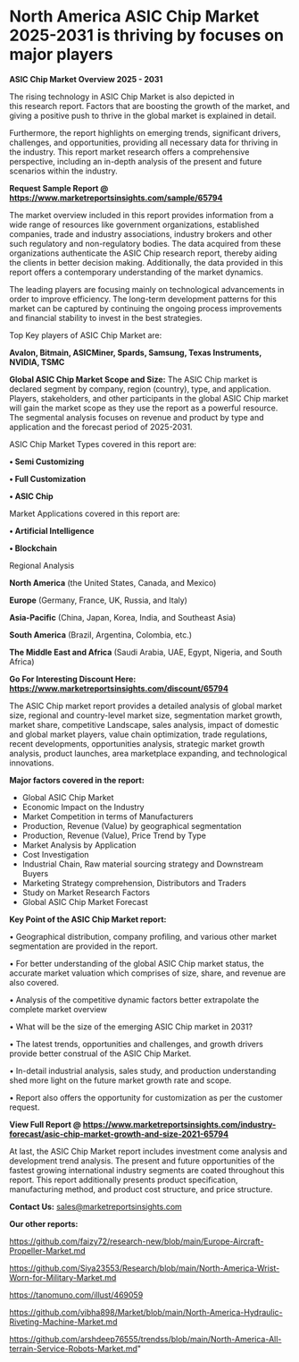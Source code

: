 # North America ASIC Chip Market 2025-2031 is thriving by focuses on major players

<Strong> ASIC Chip Market Overview 2025 - 2031</strong>

The rising technology in ASIC Chip Market is also depicted in this research report. Factors that are boosting the growth of the market, and giving a positive push to thrive in the global market is explained in detail.

Furthermore, the report highlights on emerging trends, significant drivers, challenges, and opportunities, providing all necessary data for thriving in the industry. This report market research offers a comprehensive perspective, including an in-depth analysis of the present and future scenarios within the industry.

<strong>Request Sample Report @ <a href=https://www.marketreportsinsights.com/sample/65794>https://www.marketreportsinsights.com/sample/65794</a></strong>

The market overview included in this report provides information from a wide range of resources like government organizations, established companies, trade and industry associations, industry brokers and other such regulatory and non-regulatory bodies. The data acquired from these organizations authenticate the ASIC Chip research report, thereby aiding the clients in better decision making. Additionally, the data provided in this report offers a contemporary understanding of the market dynamics.

The leading players are focusing mainly on technological advancements in order to improve efficiency. The long-term development patterns for this market can be captured by continuing the ongoing process improvements and financial stability to invest in the best strategies.

Top Key players of ASIC Chip Market are:

<strong>Avalon, Bitmain, ASICMiner, Spards, Samsung, Texas Instruments, NVIDIA, TSMC</strong>

<strong><b>Global ASIC Chip Market Scope and Size:</b></strong>
The ASIC Chip market is declared segment by company, region (country), type, and application. Players, stakeholders, and other participants in the global ASIC Chip market will gain the market scope as they use the report as a powerful resource. The segmental analysis focuses on revenue and product by type and application and the forecast period of 2025-2031.

ASIC Chip Market Types covered in this report are:

<strong>• Semi Customizing

• Full Customization

• ASIC Chip</strong>

Market Applications covered in this report are:

<strong>• Artificial Intelligence

• Blockchain</strong> 

Regional Analysis

<strong>North America</strong> (the United States, Canada, and Mexico)

<strong>Europe</strong> (Germany, France, UK, Russia, and Italy)

<strong>Asia-Pacific</strong> (China, Japan, Korea, India, and Southeast Asia)

<strong>South America</strong> (Brazil, Argentina, Colombia, etc.)

<strong>The Middle East and Africa</strong> (Saudi Arabia, UAE, Egypt, Nigeria, and South Africa)

<strong>Go For Interesting Discount Here: <a href=https://www.marketreportsinsights.com/discount/65794>https://www.marketreportsinsights.com/discount/65794</a></strong>

The ASIC Chip market report provides a detailed analysis of global market size, regional and country-level market size, segmentation market growth, market share, competitive Landscape, sales analysis, impact of domestic and global market players, value chain optimization, trade regulations, recent developments, opportunities analysis, strategic market growth analysis, product launches, area marketplace expanding, and technological innovations.

<strong><b>Major factors covered in the report:</b></strong>
<ul>
  <li>Global ASIC Chip Market </li>
  <li>Economic Impact on the Industry</li>
  <li>Market Competition in terms of Manufacturers</li>
  <li>Production, Revenue (Value) by geographical segmentation</li>
  <li>Production, Revenue (Value), Price Trend by Type</li>
  <li>Market Analysis by Application</li>
  <li>Cost Investigation</li>
  <li>Industrial Chain, Raw material sourcing strategy and Downstream Buyers</li>
  <li>Marketing Strategy comprehension, Distributors and Traders</li>
  <li>Study on Market Research Factors</li>
  <li>Global ASIC Chip Market Forecast</li>
</ul>

<strong><b>Key Point of the ASIC Chip Market report:</b></strong>

• Geographical distribution, company profiling, and various other market segmentation are provided in the report.

• For better understanding of the global ASIC Chip market status, the accurate market valuation which comprises of size, share, and revenue are also covered.

• Analysis of the competitive dynamic factors better extrapolate the complete market overview

• What will be the size of the emerging ASIC Chip market in 2031?

• The latest trends, opportunities and challenges, and growth drivers provide better construal of the ASIC Chip Market.

• In-detail industrial analysis, sales study, and production understanding shed more light on the future market growth rate and scope.

• Report also offers the opportunity for customization as per the customer request.

<strong><b>View Full Report @ <a href=https://www.marketreportsinsights.com/industry-forecast/asic-chip-market-growth-and-size-2021-65794>https://www.marketreportsinsights.com/industry-forecast/asic-chip-market-growth-and-size-2021-65794</a></b></strong>


At last, the ASIC Chip Market report includes investment come analysis and development trend analysis. The present and future opportunities of the fastest growing international industry segments are coated throughout this report. This report additionally presents product specification, manufacturing method, and product cost structure, and price structure.

<strong>Contact Us:</strong>
sales@marketreportsinsights.com

<strong>Our other reports:</strong>

<a href=https://github.com/faizy72/research-new/blob/main/Europe-Aircraft-Propeller-Market.md>https://github.com/faizy72/research-new/blob/main/Europe-Aircraft-Propeller-Market.md</a>

<a href=https://github.com/Siya23553/Research/blob/main/North-America-Wrist-Worn-for-Military-Market.md>https://github.com/Siya23553/Research/blob/main/North-America-Wrist-Worn-for-Military-Market.md</a>

<a href=https://tanomuno.com/illust/469059>https://tanomuno.com/illust/469059</a>

<a href=https://github.com/vibha898/Market/blob/main/North-America-Hydraulic-Riveting-Machine-Market.md>https://github.com/vibha898/Market/blob/main/North-America-Hydraulic-Riveting-Machine-Market.md</a>

<a href=https://github.com/arshdeep76555/trendss/blob/main/North-America-All-terrain-Service-Robots-Market.md>https://github.com/arshdeep76555/trendss/blob/main/North-America-All-terrain-Service-Robots-Market.md</a>"
